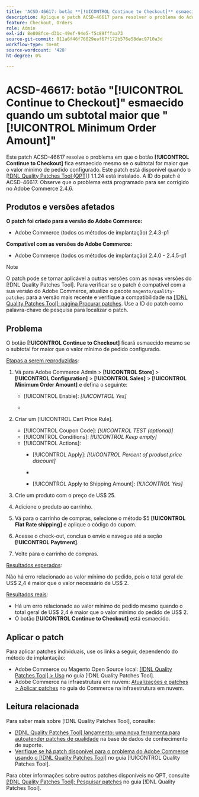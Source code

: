 ```yaml
---
title: 'ACSD-46617: botão **[!UICONTROL Continue to Checkout]** esmaecido quando o subtotal é maior que o valor mínimo de pedido configurado'
description: Aplique o patch ACSD-46617 para resolver o problema do Adobe Commerce em que o botão **[!UICONTROL Continue to Checkout]** fica esmaecido mesmo se o subtotal for maior que a quantidade mínima de pedido configurada.
feature: Checkout, Orders
role: Admin
exl-id: 8e808fce-d31c-49ef-94e5-f5c89fffaa73
source-git-commit: 011a6f46f76029eaf67f172b576e58dac9710a3d
workflow-type: tm+mt
source-wordcount: '428'
ht-degree: 0%

---
```


# ACSD-46617: botão &quot;[!UICONTROL Continue to Checkout]&quot; esmaecido quando um subtotal maior que &quot;[!UICONTROL Minimum Order Amount]&quot;

Este patch ACSD-46617 resolve o problema em que o botão **[!UICONTROL Continue to Checkout]** fica esmaecido mesmo se o subtotal for maior que o valor mínimo de pedido configurado. Este patch está disponível quando o [[!DNL Quality Patches Tool (QPT)]](https://experienceleague.adobe.com/en/docs/commerce-operations/tools/quality-patches-tool/quality-patches-tool-to-self-serve-quality-patches) 1.1.24 está instalado. A ID do patch é ACSD-46617. Observe que o problema está programado para ser corrigido no Adobe Commerce 2.4.6.

## Produtos e versões afetados

**O patch foi criado para a versão do Adobe Commerce:**

* Adobe Commerce (todos os métodos de implantação) 2.4.3-p1

**Compatível com as versões do Adobe Commerce:**

* Adobe Commerce (todos os métodos de implantação) 2.4.0 - 2.4.5-p1

>[!NOTE]
>
>O patch pode se tornar aplicável a outras versões com as novas versões do [!DNL Quality Patches Tool]. Para verificar se o patch é compatível com a sua versão do Adobe Commerce, atualize o pacote `magento/quality-patches` para a versão mais recente e verifique a compatibilidade na [[!DNL Quality Patches Tool]: página Procurar patches](https://experienceleague.adobe.com/tools/commerce-quality-patches/index.html). Use a ID do patch como palavra-chave de pesquisa para localizar o patch.

## Problema

O botão **[!UICONTROL Continue to Checkout]** ficará esmaecido mesmo se o subtotal for maior que o valor mínimo de pedido configurado.

<u>Etapas a serem reproduzidas</u>:

1. Vá para Adobe Commerce Admin > **[!UICONTROL Store]** > **[!UICONTROL Configuration]** > **[!UICONTROL Sales]** > **[!UICONTROL Minimum Order Amount]** e defina o seguinte:
   * [!UICONTROL Enable]: *[!UICONTROL Yes]*
   * &#x200B;

     [!UICONTROL Minimum Amount]: *2*

1. Criar um [!UICONTROL Cart Price Rule].
   * [!UICONTROL Coupon Code]: *[!UICONTROL TEST (optional)]*
   * [!UICONTROL Conditions]: *[!UICONTROL Keep empty]*
   * [!UICONTROL Actions]:
      * [!UICONTROL Apply]: *[!UICONTROL Percent of product price discount]*
      * &#x200B;

        [!UICONTROL Discount Amount]: *92*
      * [!UICONTROL Apply to Shipping Amount]: *[!UICONTROL Yes]*
1. Crie um produto com o preço de US$ 25.
1. Adicione o produto ao carrinho.
1. Vá para o carrinho de compras, selecione o método $5 **[!UICONTROL Flat Rate shipping]** e aplique o código do cupom.
1. Acesse o check-out, conclua o envio e navegue até a seção **[!UICONTROL Paytment]**.
1. Volte para o carrinho de compras.

<u>Resultados esperados</u>:

Não há erro relacionado ao valor mínimo do pedido, pois o total geral de US$ 2,4 é maior que o valor necessário de US$ 2.

<u>Resultados reais</u>:

* Há um erro relacionado ao valor mínimo do pedido mesmo quando o total geral de US$ 2,4 é maior que o valor mínimo do pedido de US$ 2.
* O botão **[!UICONTROL Continue to Checkout]** está esmaecido.

## Aplicar o patch

Para aplicar patches individuais, use os links a seguir, dependendo do método de implantação:

* Adobe Commerce ou Magento Open Source local: [[!DNL Quality Patches Tool] > Uso](/help/tools/quality-patches-tool/usage.md) no guia [!DNL Quality Patches Tool].
* Adobe Commerce na infraestrutura em nuvem: [Atualizações e patches > Aplicar patches](https://experienceleague.adobe.com/docs/commerce-cloud-service/user-guide/develop/upgrade/apply-patches.html) no guia do Commerce na infraestrutura em nuvem.

## Leitura relacionada

Para saber mais sobre [!DNL Quality Patches Tool], consulte:

* [[!DNL Quality Patches Tool] lançamento: uma nova ferramenta para autoatender patches de qualidade](https://experienceleague.adobe.com/en/docs/commerce-operations/tools/quality-patches-tool/quality-patches-tool-to-self-serve-quality-patches) na base de dados de conhecimento de suporte.
* [Verifique se há patch disponível para o problema do Adobe Commerce usando o  [!DNL Quality Patches Tool]](/help/tools/quality-patches-tool/patches-available-in-qpt/check-patch-for-magento-issue-with-magento-quality-patches.md) no guia [!UICONTROL Quality Patches Tool].


Para obter informações sobre outros patches disponíveis no QPT, consulte [[!DNL Quality Patches Tool]: Pesquisar patches](https://experienceleague.adobe.com/tools/commerce-quality-patches/index.html) no guia [!DNL Quality Patches Tool].

